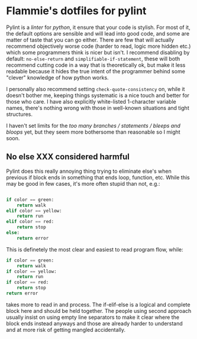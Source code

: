 # Flammie's dotfiles for pylint

Pylint is a *linter* for *python*, it ensure that your code is stylish. For most
of it, the default options are sensible and will lead into good code, and some
are matter of taste that you can go either. There are few that will actually
recommend objectively worse code (harder to read, logic more hidden etc.) which
some programmers think is nicer but isn't. I recommend disabling by default:
`no-else-return` and `simplifiable-if-statement`, these will both recommend
cutting code in a way that is theoretically ok, but make it less readable
because it hides the true intent of the programmer behind some "clever"
knowledge of how python works.


I personally also recommend setting `check-quote-consistency` on, while it
doesn't bother me, keeping things systematic is a nice touch and better for
those who care. I have also explicitly white-listed 1-character variable names,
there's nothing wrong with those in well-known situations and tight structures.

I haven't set limits for the *too many branches / statements / bleeps and
bloops* yet, but they seem more bothersome than reasonable so I might soon.

## No else XXX considered harmful

Pylint does this really annoying thing trying to eliminate else's when previous
if block ends in something that ends loop, function, etc. While this may be good
in few cases, it's more often stupid than not, e.g.:

```python

if color == green:
    return walk
elif color == yellow:
    return run
elif color == red:
    return stop
else:
    return error

```

This is definetely the most clear and easiest to read program flow, while:

```python
if color == green:
    return walk
if color == yellow:
    return run
if color == red:
    return stop
return error
```

takes more to read in and process. The if-elif-else is a logical and complete
block here and should be held together. The people using second approach usually
insist on using empty line separators to make it clear where the block ends
instead anyways and those are already harder to understand and at more risk of
getting mangled accidentally.

